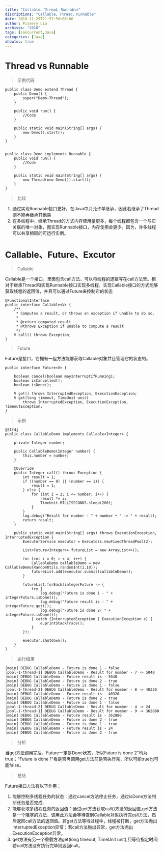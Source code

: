 ```yaml
---
title: "Callable、Thread、Runnable"
discriptions: "Callable、Thread、Runnable"
date: 2018-11-29T21:57:58+08:00
author: Pismery Liu
archives: "2018"
tags: [concurrent,Java]
categories: [Java]
showtoc: true
---
```

<!--more-->

# Thread vs Runnable

> 示例代码

```
public class Demo extend Thread {
    public Demo() {
        super("Demo-Thread");
    }
    
    public void run() {
        //Code
    }
    
    public static void main(String[] args) {
        new Demo().start();
    }
}


public class Demo implements Runnable {
    public void run() {
        //Code
    }
    
    public static void main(String[] args) {
        new Thread(new Demo()).start();
    }
}
```

> 比较

1. 通过实现Runnable接口更好，在Java中只允许单继承，因此若继承了Thread则不能再继承其他类
2. 在多线程中，继承Thread的方式内存使用量更多，每个线程都包含一个与它关联的唯一对象，而实现Runnable接口，内存使用会更少。因为，许多线程可以共享相同的可运行实例。


# Callable、Future、Excutor

> Callable

Callable是一个接口，里面包含call方法，可以将线程的逻辑写在call方法里。相对于继承Thread和实现Runnable接口实现多线程，实现Callable接口的方式能够获取线程的返回值，并且可以通过Future来控制它的状态

```
@FunctionalInterface
public interface Callable<V> {
    /**
     * Computes a result, or throws an exception if unable to do so.
     *
     * @return computed result
     * @throws Exception if unable to compute a result
     */
    V call() throws Exception;
}
```

> Future

Future是接口，它拥有一组方法能够获取Callable对象并且管理它的状态的。

```
public interface Future<V> {

    boolean cancel(boolean mayInterruptIfRunning);
    boolean isCancelled();
    boolean isDone();

    V get() throws InterruptedException, ExecutionException;
    V get(long timeout, TimeUnit unit)
        throws InterruptedException, ExecutionException, TimeoutException;
}
```

> 示例

```
@Slf4j
public class CallableDemo implements Callable<Integer> {

    private Integer number;

    public CallableDemo(Integer number) {
        this.number = number;
    }

    @Override
    public Integer call() throws Exception {
        int result = 1;
        if ((number == 0) || (number == 1)) {
            result = 1;
        } else {
            for (int i = 2; i <= number; i++) {
                result *= i;
                TimeUnit.MILLISECONDS.sleep(200);
            }
        }
        log.debug("Result for number - " + number + " -> " + result);
        return result;
    }

    public static void main(String[] args) throws ExecutionException, InterruptedException {
        ExecutorService executor = Executors.newFixedThreadPool(2);

        List<Future<Integer>> futureList = new ArrayList<>();

        for (int i = 0; i < 4; i++) {
            CallableDemo callableDemo = new CallableDemo(RandomUtils.randomInt(1,10));
            futureList.add(executor.submit(callableDemo));
        }

        futureList.forEach(integerFuture -> {
            try {
                log.debug("Future is done 1 - " + integerFuture.isDone());
                log.debug("Future result is - " + integerFuture.get());
                log.debug("Future is done 2- " + integerFuture.isDone());
            } catch (InterruptedException | ExecutionException e) {
                e.printStackTrace();
            }
        });

        executor.shutdown();
    }
}

```

> 运行结果

```
[main] DEBUG CallableDemo - Future is done 1 - false
[pool-1-thread-1] DEBUG CallableDemo - Result for number - 7 -> 5040
[main] DEBUG CallableDemo - Future result is - 5040
[main] DEBUG CallableDemo - Future is done 2 - true
[main] DEBUG CallableDemo - Future is done 1 - false
[pool-1-thread-2] DEBUG CallableDemo - Result for number - 8 -> 40320
[main] DEBUG CallableDemo - Future result is - 40320
[main] DEBUG CallableDemo - Future is done 2 - true
[main] DEBUG CallableDemo - Future is done 1 - false
[pool-1-thread-2] DEBUG CallableDemo - Result for number - 4 -> 24
[pool-1-thread-1] DEBUG CallableDemo - Result for number - 9 -> 362880
[main] DEBUG CallableDemo - Future result is - 362880
[main] DEBUG CallableDemo - Future is done 2 - true
[main] DEBUG CallableDemo - Future is done 1 - true
[main] DEBUG CallableDemo - Future result is - 24
[main] DEBUG CallableDemo - Future is done 2 - true

```

> 分析

当get方法调用完后，Future一定是Done状态，所以Future is done 2"均为true；"Future is done 1"看是否再调用get方法前是否执行完，所以可能true也可能false。

> 总结

Future接口方法有以下作用：

1. 能够控制多线程任务的状态：通过cancel方法停止任务，通过isDone方法判断任务是否完成.
2. 能够获取多线程任务的返回值：通过get方法获取call()方法的返回值,get方法是一个阻塞的方法，调用此方法会等待直到Callable对象执行完call方法，然后返回call方法的返回值。若get方法等待过程中，线程被打断，get方法抛出InterruptedException异常；若call方法抛出异常，get方法抛出ExecutionException异常。
3. get方法有另一个重载方法get(long timeout, TimeUnit unit),只等待指定时间若call方法没有执行完毕则返回null。
     